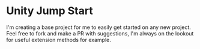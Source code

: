# Unity Jump Start

I'm creating a base project for me to easily get started on any new project. Feel free to fork and make a PR with suggestions, I'm always on the lookout for useful extension methods for example.
